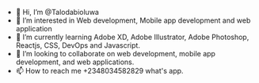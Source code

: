 - 👋 Hi, I’m @Talodabioluwa
- 👀 I’m interested in Web development, Mobile app development and web application 
- 🌱 I’m currently learning Adobe XD, Adobe Illustrator, Adobe Photoshop, Reactjs, CSS, DevOps and Javascript. 
- 💞️ I’m looking to collaborate on web development, mobile app development, and web applications.
- 📫 How to reach me +2348034582829 what's app.
<!---
Talodabioluwa/Talodabioluwa is a ✨ special ✨ repository because its `README.md` (this file) appears on your GitHub profile.
You can click the Preview link to take a look at your changes.
--->
